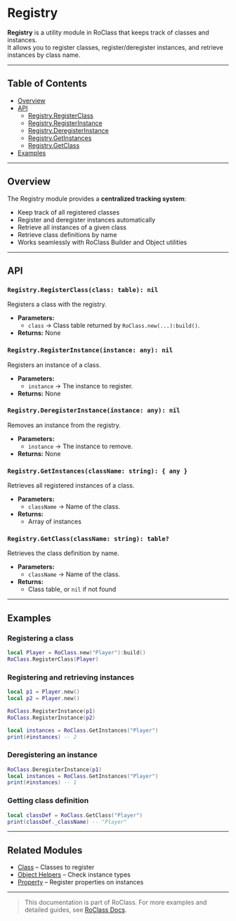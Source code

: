 # Registry

**Registry** is a utility module in RoClass that keeps track of classes and instances.  
It allows you to register classes, register/deregister instances, and retrieve instances by class name.

---

## Table of Contents

- [Overview](#overview)
- [API](#api)
  - [Registry.RegisterClass](#registryregisterclass)
  - [Registry.RegisterInstance](#registryregisterinstance)
  - [Registry.DeregisterInstance](#registryderegisterinstance)
  - [Registry.GetInstances](#registrygetinstances)
  - [Registry.GetClass](#registrygetclass)
- [Examples](#examples)

---

## Overview

The Registry module provides a **centralized tracking system**:

- Keep track of all registered classes  
- Register and deregister instances automatically  
- Retrieve all instances of a given class  
- Retrieve class definitions by name  
- Works seamlessly with RoClass Builder and Object utilities

---

## API

### `Registry.RegisterClass(class: table): nil`
Registers a class with the registry.  
- **Parameters:**
  - `class` → Class table returned by `RoClass.new(...):build()`.
- **Returns:** None

### `Registry.RegisterInstance(instance: any): nil`
Registers an instance of a class.  
- **Parameters:**
  - `instance` → The instance to register.
- **Returns:** None

### `Registry.DeregisterInstance(instance: any): nil`
Removes an instance from the registry.  
- **Parameters:**
  - `instance` → The instance to remove.
- **Returns:** None

### `Registry.GetInstances(className: string): { any }`
Retrieves all registered instances of a class.  
- **Parameters:**
  - `className` → Name of the class.
- **Returns:**  
  - Array of instances

### `Registry.GetClass(className: string): table?`
Retrieves the class definition by name.  
- **Parameters:**
  - `className` → Name of the class.
- **Returns:**  
  - Class table, or `nil` if not found

---

## Examples

### Registering a class

```lua
local Player = RoClass.new("Player"):build()
RoClass.RegisterClass(Player)
```

### Registering and retrieving instances

```lua
local p1 = Player.new()
local p2 = Player.new()

RoClass.RegisterInstance(p1)
RoClass.RegisterInstance(p2)

local instances = RoClass.GetInstances("Player")
print(#instances) -- 2
```

### Deregistering an instance

```lua
RoClass.DeregisterInstance(p1)
local instances = RoClass.GetInstances("Player")
print(#instances) -- 1
```

### Getting class definition

```lua
local classDef = RoClass.GetClass("Player")
print(classDef._className) -- "Player"
```

---

## Related Modules

* [Class](classes.md) – Classes to register
* [Object Helpers](object.md) – Check instance types
* [Property](property.md) – Register properties on instances

---

> This documentation is part of RoClass.
> For more examples and detailed guides, see [RoClass Docs](index.md).
